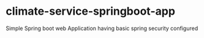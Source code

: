 # climate-service-springboot-app
Simple Spring boot web Application having basic spring security configured
